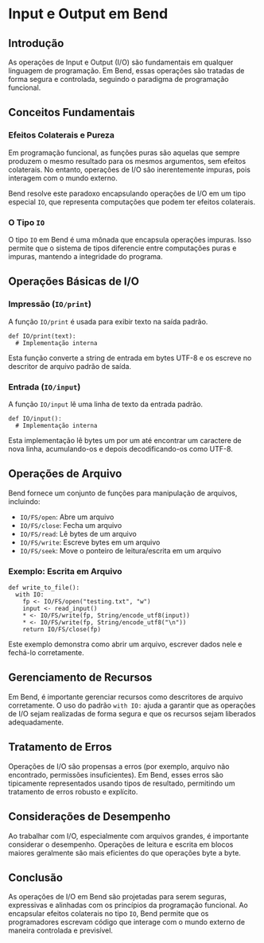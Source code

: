 # Input e Output em Bend

## Introdução

As operações de Input e Output (I/O) são fundamentais em qualquer linguagem de programação. Em Bend, essas operações são tratadas de forma segura e controlada, seguindo o paradigma de programação funcional.

## Conceitos Fundamentais

### Efeitos Colaterais e Pureza

Em programação funcional, as funções puras são aquelas que sempre produzem o mesmo resultado para os mesmos argumentos, sem efeitos colaterais. No entanto, operações de I/O são inerentemente impuras, pois interagem com o mundo externo.

Bend resolve este paradoxo encapsulando operações de I/O em um tipo especial `IO`, que representa computações que podem ter efeitos colaterais.

### O Tipo `IO`

O tipo `IO` em Bend é uma mônada que encapsula operações impuras. Isso permite que o sistema de tipos diferencie entre computações puras e impuras, mantendo a integridade do programa.

## Operações Básicas de I/O

### Impressão (`IO/print`)

A função `IO/print` é usada para exibir texto na saída padrão.

```bend
def IO/print(text):
  # Implementação interna
```

Esta função converte a string de entrada em bytes UTF-8 e os escreve no descritor de arquivo padrão de saída.

### Entrada (`IO/input`)

A função `IO/input` lê uma linha de texto da entrada padrão.

```bend
def IO/input():
  # Implementação interna
```

Esta implementação lê bytes um por um até encontrar um caractere de nova linha, acumulando-os e depois decodificando-os como UTF-8.

## Operações de Arquivo

Bend fornece um conjunto de funções para manipulação de arquivos, incluindo:

- `IO/FS/open`: Abre um arquivo
- `IO/FS/close`: Fecha um arquivo
- `IO/FS/read`: Lê bytes de um arquivo
- `IO/FS/write`: Escreve bytes em um arquivo
- `IO/FS/seek`: Move o ponteiro de leitura/escrita em um arquivo

### Exemplo: Escrita em Arquivo

```bend
def write_to_file():
  with IO:
    fp <- IO/FS/open("testing.txt", "w")
    input <- read_input()
    * <- IO/FS/write(fp, String/encode_utf8(input))
    * <- IO/FS/write(fp, String/encode_utf8("\n"))
    return IO/FS/close(fp)
```

Este exemplo demonstra como abrir um arquivo, escrever dados nele e fechá-lo corretamente.

## Gerenciamento de Recursos

Em Bend, é importante gerenciar recursos como descritores de arquivo corretamente. O uso do padrão `with IO:` ajuda a garantir que as operações de I/O sejam realizadas de forma segura e que os recursos sejam liberados adequadamente.

## Tratamento de Erros

Operações de I/O são propensas a erros (por exemplo, arquivo não encontrado, permissões insuficientes). Em Bend, esses erros são tipicamente representados usando tipos de resultado, permitindo um tratamento de erros robusto e explícito.

## Considerações de Desempenho

Ao trabalhar com I/O, especialmente com arquivos grandes, é importante considerar o desempenho. Operações de leitura e escrita em blocos maiores geralmente são mais eficientes do que operações byte a byte.

## Conclusão

As operações de I/O em Bend são projetadas para serem seguras, expressivas e alinhadas com os princípios da programação funcional. Ao encapsular efeitos colaterais no tipo `IO`, Bend permite que os programadores escrevam código que interage com o mundo externo de maneira controlada e previsível.
